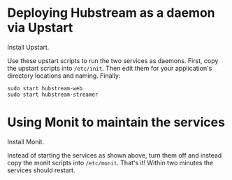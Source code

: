Deploying Hubstream as a daemon via Upstart
===========================================
Install Upstart.

Use these upstart scripts to run the two services as daemons.
First, copy the upstart scripts into `/etc/init`. Then edit them for your application's directory locations and naming. Finally:

    sudo start hubstream-web
    sudo start hubstream-streamer 


Using Monit to maintain the services 
===========================================
Install Monit.

Instead of starting the services as shown above, turn them off and instead copy the monit scripts into `/etc/monit`. That's it! Within two minutes the services should restart. 
